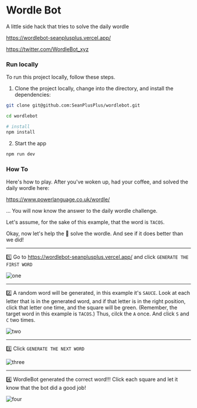 # Wordle Bot

A little side hack that tries to solve the daily wordle

https://wordlebot-seanplusplus.vercel.app/

https://twitter.com/WordleBot_xyz

### Run locally

To run this project locally, follow these steps.

1. Clone the project locally, change into the directory, and install the dependencies:

```sh
git clone git@github.com:SeanPlusPlus/wordlebot.git

cd wordlebot

# install 
npm install
```

2. Start the app

```sh
npm run dev
```

### How To

Here's how to play. After you've woken up, had your coffee, and solved the daily wordle here:

https://www.powerlanguage.co.uk/wordle/

... You will now know the answer to the daily wordle challenge. 

Let's assume, for the sake of this example, that the word is `TACOS`.

Okay, now let's help the 🤖 solve the wordle. And see if it does better than we did!

---

1️⃣ Go to https://wordlebot-seanplusplus.vercel.app/ and click `GENERATE THE FIRST WORD`

![one](https://i.imgur.com/3lWwqfI.png)

---

2️⃣ A random word will be generated, in this example it's `SAUCE`. Look at each letter that is in the generated word, and if that letter is in the right position, click that letter one time, and the square will be green. (Remember, the target word in this example is `TACOS`.) Thus, cilck the `A` once. And click `S` and `C` two times.

![two](https://i.imgur.com/WuZoJtu.png)

---

3️⃣ Click `GENERATE THE NEXT WORD`

![three](https://i.imgur.com/4OKVoG3.png)

---

4️⃣ WordleBot generated the correct word!!! Click each square and let it know that the bot did a good job!

![four](https://i.imgur.com/heSe2sA.png)
